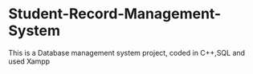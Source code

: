 # Student-Record-Management-System
This is a Database management system project, coded in C++,SQL and used Xampp

